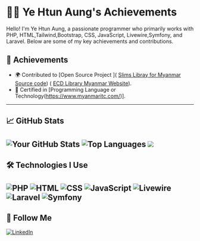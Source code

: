 # 👨‍💻 Ye Htun Aung's Achievements

Hello! I'm Ye Htun Aung, a passionate programmer who primarily works with PHP, HTML,Tailwind,Bootstrap, CSS, JavaScript, Livewire,Symfony, and Laravel. Below are some of my key achievements and contributions.

## 🌟 Achievements

- 🌍 Contributed to [Open Source Project ]( [Slims Libray for Myanmar Source code](https://github.com/yehtunaung/Slims-Library.git)) ( [ECD Library Myanmar Website](http://elibrary.ecd.gov.mm/)).
- 📜 Certified in [Programming Language or Technology(https://www.myanmaritc.com/)].

---

## 📈 GitHub Stats

![Your GitHub Stats](https://github-readme-stats.vercel.app/api?username=yehtunaung&show_icons=true&theme=radical)
![Top Languages](https://github-readme-stats.vercel.app/api/top-langs/?username=yehtunaung&layout=compact&theme=radical)
[![](https://visitcount.itsvg.in/api?id=yehtunaung&label=Profile%20Viewers&color=9&icon=0&pretty=true)](https://visitcount.itsvg.in)
---

## 🛠️ Technologies I Use

![PHP](https://img.shields.io/badge/-PHP-777BB4?style=flat&logo=php&logoColor=white)
![HTML](https://img.shields.io/badge/-HTML-E34F26?style=flat&logo=html5&logoColor=white)
![CSS](https://img.shields.io/badge/-CSS-1572B6?style=flat&logo=css3&logoColor=white)
![JavaScript](https://img.shields.io/badge/-JavaScript-F7DF1E?style=flat&logo=javascript&logoColor=black)
![Livewire](https://img.shields.io/badge/-Livewire-4B9AE1?style=flat&logo=livewire&logoColor=white)
![Laravel](https://img.shields.io/badge/-Laravel-FF2D20?style=flat&logo=laravel&logoColor=white)
![Symfony](https://img.shields.io/badge/-Symfony-000000?style=flat&logo=symfony&logoColor=white)
---
## 🚀 Follow Me

[![LinkedIn](https://img.shields.io/badge/-LinkedIn-0A66C2?style=flat&logo=linkedin&logoColor=white)](https://www.linkedin.com/in/ye-htun-aung-henry-291107249/)


